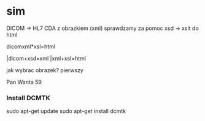 # sim

DICOM -> HL7 CDA z obrazkiem (xml) sprawdzamy za pomoc xsd -> xslt do html

dicomxml*xsl=html

|dicom+xsd=xml
|xml+xsl=html

jak wybrac obrazek?
pierwszy

Pan Wanta 59


### Install DCMTK
sudo apt-get update
sudo apt-get install dcmtk

